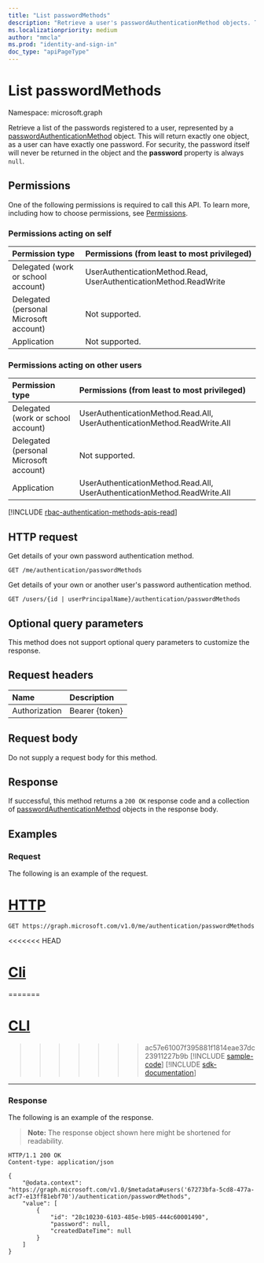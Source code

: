 ```yaml
---
title: "List passwordMethods"
description: "Retrieve a user's passwordAuthenticationMethod objects. This will return exactly one object, as a user can have exactly one password."
ms.localizationpriority: medium
author: "mmcla"
ms.prod: "identity-and-sign-in"
doc_type: "apiPageType"
---
```


# List passwordMethods

Namespace: microsoft.graph

Retrieve a list of the passwords registered to a user, represented by a [passwordAuthenticationMethod](../resources/passwordauthenticationmethod.md) object. This will return exactly one object, as a user can have exactly one password. For security, the password itself will never be returned in the object and the **password** property is always `null`.

## Permissions

One of the following permissions is required to call this API. To learn more, including how to choose permissions, see [Permissions](/graph/permissions-reference).

### Permissions acting on self

|Permission type      | Permissions (from least to most privileged)              |
|:---------------------------------------|:-------------------------|
| Delegated (work or school account)     | UserAuthenticationMethod.Read, UserAuthenticationMethod.ReadWrite |
| Delegated (personal Microsoft account) | Not supported. |
| Application                            | Not supported. |

### Permissions acting on other users

|Permission type      | Permissions (from least to most privileged)              |
|:---------------------------------------|:-------------------------|
| Delegated (work or school account)     | UserAuthenticationMethod.Read.All, UserAuthenticationMethod.ReadWrite.All |
| Delegated (personal Microsoft account) | Not supported. |
| Application                            | UserAuthenticationMethod.Read.All, UserAuthenticationMethod.ReadWrite.All |

[!INCLUDE [rbac-authentication-methods-apis-read](../includes/rbac-for-apis/rbac-authentication-methods-apis-read.md)]

## HTTP request

Get details of your own password authentication method.
<!-- { "blockType": "ignored" } -->
```http
GET /me/authentication/passwordMethods
```

Get details of your own or another user's password authentication method.
<!-- { "blockType": "ignored" } -->
``` http
GET /users/{id | userPrincipalName}/authentication/passwordMethods
```

## Optional query parameters

This method does not support optional query parameters to customize the response.

## Request headers

| Name      |Description|
|:----------|:----------|
| Authorization | Bearer {token} |

## Request body

Do not supply a request body for this method.

## Response

If successful, this method returns a `200 OK` response code and a collection of [passwordAuthenticationMethod](../resources/passwordauthenticationmethod.md) objects in the response body.

## Examples

### Request

The following is an example of the request.



# [HTTP](#tab/http)
<!-- {
  "blockType": "request",
  "name": "get_passwordmethods"
}-->

```msgraph-interactive
GET https://graph.microsoft.com/v1.0/me/authentication/passwordMethods
```

<<<<<<< HEAD
# [Cli](#tab/cli)
=======
# [CLI](#tab/cli)
>>>>>>> ac57e61007f395881f1814eae37dc23911227b9b
[!INCLUDE [sample-code](../includes/snippets/cli/get-passwordmethods-cli-snippets.md)]
[!INCLUDE [sdk-documentation](../includes/snippets/snippets-sdk-documentation-link.md)]

---

### Response

The following is an example of the response.

> **Note:** The response object shown here might be shortened for readability.

<!-- {
  "blockType": "response",
  "truncated": true,
  "@odata.type": "microsoft.graph.passwordAuthenticationMethod",
  "isCollection": true
} -->

```http
HTTP/1.1 200 OK
Content-type: application/json

{
    "@odata.context": "https://graph.microsoft.com/v1.0/$metadata#users('67273bfa-5cd8-477a-acf7-e13ff81ebf70')/authentication/passwordMethods",
    "value": [
        {
            "id": "28c10230-6103-485e-b985-444c60001490",
            "password": null,
            "createdDateTime": null
        }
    ]
}
```

<!-- uuid: 16cd6b66-4b1a-43a1-adaf-3a886856ed98
2019-02-04 14:57:30 UTC -->
<!-- {
  "type": "#page.annotation",
  "description": "List passwordMethods",
  "keywords": "",
  "section": "documentation",
  "tocPath": ""
}-->
